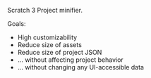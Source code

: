 Scratch 3 Project minifier.

Goals:

 - High customizability
 - Reduce size of assets
 - Reduce size of project JSON
 - ... without affecting project behavior
 - ... without changing any UI-accessible data
